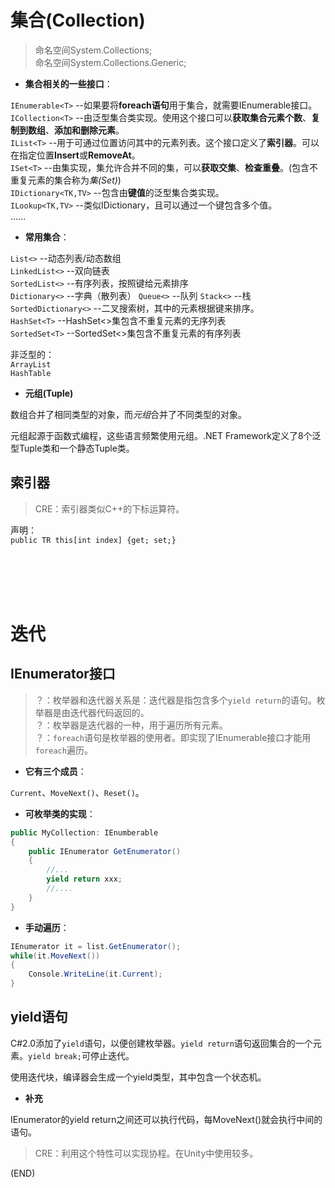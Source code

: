 # 集合(Collection)    

> 命名空间System.Collections;    
> 命名空间System.Collections.Generic;    


- **集合相关的一些接口**：  

`IEnumerable<T>` --如果要将**foreach语句**用于集合，就需要IEnumerable接口。      
`ICollection<T>`  --由泛型集合类实现。使用这个接口可以**获取集合元素个数**、**复制到数组**、**添加和删除元素**。  
`IList<T>`  --用于可通过位置访问其中的元素列表。这个接口定义了**索引器**。可以在指定位置**Insert**或**RemoveAt**。  
`ISet<T>`  --由集实现，集允许合并不同的集，可以**获取交集**、**检查重叠**。(包含不重复元素的集合称为*集(Set)*)        
`IDictionary<TK,TV>`  --包含由**键值**的泛型集合类实现。    
`ILookup<TK,TV>`  --类似IDictionary，且可以通过一个键包含多个值。    
......


- **常用集合**：    

`List<>`  --动态列表/动态数组  
`LinkedList<>`  --双向链表  
`SortedList<>`  --有序列表，按照键给元素排序  
`Dictionary<>`  --字典（散列表）
`Queue<>`  --队列
`Stack<>`  --栈  
`SortedDictionary<>` --二叉搜索树，其中的元素根据键来排序。      
`HashSet<T>`  --HashSet<>集包含不重复元素的无序列表    
`SortedSet<T>`  --SortedSet<>集包含不重复元素的有序列表    

非泛型的：  
`ArrayList`  
`HashTable`  

- **元组(Tuple)**  

数组合并了相同类型的对象，而*元组*合并了不同类型的对象。    

元组起源于函数式编程，这些语言频繁使用元组。.NET Framework定义了8个泛型Tuple类和一个静态Tuple类。    






## 索引器    

> CRE：索引器类似C++的下标运算符。    

声明：  
`public TR this[int index] {get; set;}`    



<br />
<br />
<br />
<br />



# 迭代    

## IEnumerator接口        

> ？：枚举器和迭代器关系是：迭代器是指包含多个`yield return`的语句。枚举器是由迭代器代码返回的。    
> ？：枚举器是迭代器的一种，用于遍历所有元素。    
> ？：`foreach`语句是枚举器的使用者。即实现了IEnumerable接口才能用`foreach`遍历。    

- **它有三个成员**：  

`Current`、`MoveNext()`、`Reset()`。    

- **可枚举类的实现**：    

```C#  
public MyCollection: IEnumberable
{
    public IEnumerator GetEnumerator()
    {
        //...
        yield return xxx;
        //....
    }
}
```  

- **手动遍历**：  

```C#  
IEnumerator it = list.GetEnumerator();
while(it.MoveNext())
{
    Console.WriteLine(it.Current);
}
```  


## yield语句    

C#2.0添加了`yield`语句，以便创建枚举器。`yield return`语句返回集合的一个元素。`yield break;`可停止迭代。    

使用迭代块，编译器会生成一个yield类型，其中包含一个状态机。    

- **补充**  

IEnumerator的yield return之间还可以执行代码，每MoveNext()就会执行中间的语句。    

> CRE：利用这个特性可以实现协程。在Unity中使用较多。   





(END)    